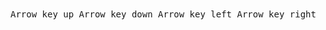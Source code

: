 <script>
    import { Kbd } from 'svelte-5-ui-lib';
    import { CaretDownSolid, CaretRightSolid, CaretLeftSolid, CaretUpSolid } from 'flowbite-svelte-icons';
</script>

<Kbd kbdclass="inline-flex items-center me-1 px-2 py-1.5">
    <CaretUpSolid size="xs"/>
    <span class="sr-only">Arrow key up</span>
</Kbd>
<Kbd kbdclass="inline-flex items-center me-1 px-2 py-1.5">
    <CaretDownSolid  size="xs"/>
    <span class="sr-only">Arrow key down</span>
</Kbd>
<Kbd kbdclass="inline-flex items-center me-1 px-2 py-1.5">
    <CaretLeftSolid  size="xs"/>
    <span class="sr-only">Arrow key left</span>
</Kbd>
<Kbd kbdclass="inline-flex items-center me-1 px-2 py-1.5">
    <CaretRightSolid  size="xs"/>
    <span class="sr-only">Arrow key right</span>
</Kbd>